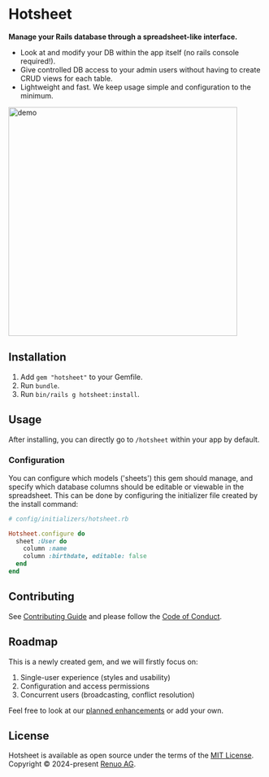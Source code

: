 # Hotsheet

**Manage your Rails database through a spreadsheet-like interface.**

- Look at and modify your DB within the app itself (no rails console required!).
- Give controlled DB access to your admin users without having to create CRUD views for each table.
- Lightweight and fast. We keep usage simple and configuration to the minimum.

<image width=450 alt=demo src=https://github.com/user-attachments/assets/d63544ff-0720-4839-9c14-b5c8cd084cd2>

## Installation

1. Add `gem "hotsheet"` to your Gemfile.
1. Run `bundle`.
1. Run `bin/rails g hotsheet:install`.

## Usage

After installing, you can directly go to `/hotsheet` within your app by default.

### Configuration

You can configure which models ('sheets') this gem should manage, and specify which
database columns should be editable or viewable in the spreadsheet. This can be
done by configuring the initializer file created by the install command:

```rb
# config/initializers/hotsheet.rb

Hotsheet.configure do
  sheet :User do
    column :name
    column :birthdate, editable: false
  end
end
```

## Contributing

See [Contributing Guide](https://github.com/renuo/hotsheet/blob/main/CONTRIBUTING.md) and please
follow the [Code of Conduct](https://github.com/renuo/hotsheet/blob/main/CODE_OF_CONDUCT.md).

## Roadmap

This is a newly created gem, and we will firstly focus on:

1. Single-user experience (styles and usability)
1. Configuration and access permissions
1. Concurrent users (broadcasting, conflict resolution)

Feel free to look at our [planned enhancements](https://github.com/renuo/hotsheet/issues?q=is%3Aopen+is%3Aissue+label%3Aenhancement)
or add your own.

## License

Hotsheet is available as open source under the terms of the
[MIT License](https://github.com/renuo/hotsheet/blob/main/LICENSE).\
Copyright © 2024-present [Renuo AG](https://www.renuo.ch).
